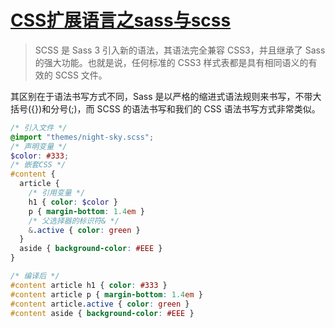 # [CSS扩展语言之sass与scss](https://www.sasscss.com/)


> SCSS 是 Sass 3 引入新的语法，其语法完全兼容 CSS3，并且继承了 Sass 的强大功能。也就是说，任何标准的 CSS3 样式表都是具有相同语义的有效的 SCSS 文件。

其区别在于语法书写方式不同，Sass 是以严格的缩进式语法规则来书写，不带大括号({})和分号(;)，而 SCSS 的语法书写和我们的 CSS 语法书写方式非常类似。

```scss
/* 引入文件 */
@import "themes/night-sky.scss";
/* 声明变量 */
$color: #333;
/* 嵌套CSS */
#content {
  article {
  	/* 引用变量 */
    h1 { color: $color }
    p { margin-bottom: 1.4em }
    /* 父选择器的标识符& */
    &.active { color: green }
  }
  aside { background-color: #EEE }
}

/* 编译后 */
#content article h1 { color: #333 }
#content article p { margin-bottom: 1.4em }
#content article.active { color: green }
#content aside { background-color: #EEE }
```
